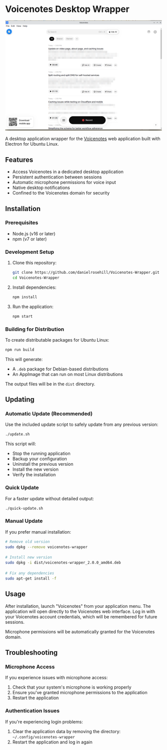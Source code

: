 # Voicenotes Desktop Wrapper

![alt text](screenshots/1.png)

A desktop application wrapper for the [Voicenotes](https://voicenotes.com) web application built with Electron for Ubuntu Linux.

## Features

- Access Voicenotes in a dedicated desktop application
- Persistent authentication between sessions
- Automatic microphone permissions for voice input
- Native desktop notifications
- Confined to the Voicenotes domain for security

## Installation

### Prerequisites

- Node.js (v16 or later)
- npm (v7 or later)

### Development Setup

1. Clone this repository:
   ```bash
   git clone https://github.com/danielrosehill/Voicenotes-Wrapper.git
   cd Voicenotes-Wrapper
   ```

2. Install dependencies:
   ```bash
   npm install
   ```

3. Run the application:
   ```bash
   npm start
   ```

### Building for Distribution

To create distributable packages for Ubuntu Linux:

```bash
npm run build
```

This will generate:
- A `.deb` package for Debian-based distributions
- An AppImage that can run on most Linux distributions

The output files will be in the `dist` directory.

## Updating

### Automatic Update (Recommended)

Use the included update script to safely update from any previous version:

```bash
./update.sh
```

This script will:
- Stop the running application
- Backup your configuration
- Uninstall the previous version
- Install the new version
- Verify the installation

### Quick Update

For a faster update without detailed output:

```bash
./quick-update.sh
```

### Manual Update

If you prefer manual installation:

```bash
# Remove old version
sudo dpkg --remove voicenotes-wrapper

# Install new version
sudo dpkg -i dist/voicenotes-wrapper_2.0.0_amd64.deb

# Fix any dependencies
sudo apt-get install -f
```

## Usage

After installation, launch "Voicenotes" from your application menu. The application will open directly to the Voicenotes web interface. Log in with your Voicenotes account credentials, which will be remembered for future sessions.

Microphone permissions will be automatically granted for the Voicenotes domain.

## Troubleshooting

### Microphone Access

If you experience issues with microphone access:

1. Check that your system's microphone is working properly
2. Ensure you've granted microphone permissions to the application
3. Restart the application

### Authentication Issues

If you're experiencing login problems:

1. Clear the application data by removing the directory: `~/.config/voicenotes-wrapper`
2. Restart the application and log in again
 
